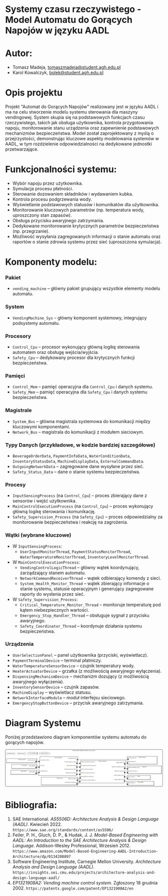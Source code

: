 # Systemy czasu rzeczywistego - Model Automatu do Gorących Napojów w języku AADL

# Autor:
- Tomasz Madeja, tomaszmadeja@student.agh.edu.pl
- Karol Kowalczyk, bolek@student.agh.edu.pl

# Opis projektu

Projekt "Automat do Gorących Napojów" realizowany jest w języku AADL i ma na celu stworzenie modelu systemu sterowania dla maszyny vendingowej. System skupia się na podstawowych funkcjach czasu rzeczywistego, takich jak obsługa użytkownika, kontrola przygotowania napoju, monitorowanie stanu urządzenia oraz zapewnienie podstawowych mechanizmów bezpieczeństwa. Model został zaprojektowany z myślą o przejrzystości, demonstrując kluczowe aspekty modelowania systemów w AADL, w tym rozdzielenie odpowiedzialności na dedykowane jednostki przetwarzające.

# Funkcjonalności systemu:

- Wybór napoju przez użytkownika.
- Symulacja procesu płatności.
- Sterowanie dozowaniem składników i wydawaniem kubka.
- Kontrola procesu podgrzewania wody.
- Wyświetlanie podstawowych statusów i komunikatów dla użytkownika.
- Monitorowanie kluczowych parametrów (np. temperatura wody, uproszczony stan zapasów).
- Obsługa przycisku awaryjnego zatrzymania.
- Dedykowane monitorowanie krytycznych parametrów bezpieczeństwa (np. przegrzanie).
- Możliwość wysyłania zagregowanych informacji o stanie automatu oraz raportów o stanie zdrowia systemu przez sieć (uproszczona symulacja).

# Komponenty modelu:

### Pakiet
- `vending_machine` – główny pakiet grupujący wszystkie elementy modelu automatu.

### System
- `VendingMachine_Sys` – główny komponent systemowy, integrujący podsystemy automatu.

### Procesory
- `Control_Cpu` – procesor wykonujący główną logikę sterowania automatem oraz obsługę wejścia/wyjścia.
- `Safety_Cpu` – dedykowany procesor dla krytycznych funkcji bezpieczeństwa.

### Pamięci
- `Control_Mem` – pamięć operacyjna dla `Control_Cpu` i danych systemu.
- `Safety_Mem` – pamięć operacyjna dla `Safety_Cpu` i danych systemu bezpieczeństwa.

### Magistrale
- `System_Bus` – główna magistrala systemowa do komunikacji między kluczowymi komponentami.
- `Network_Bus` – magistrala do komunikacji z modułem sieciowym.

### Typy Danych (przykładowe, w kodzie bardziej szczegółowe)
- `BeverageOrderData`, `PaymentInfoData`, `WaterConditionData`, `InventoryStatusData`, `MachineDisplayData`, `ExternalCommandData`.
- `OutgoingNetworkData` – zagregowane dane wysyłane przez sieć.
- `Safety_Status_Data` – dane o stanie systemu bezpieczeństwa.

### Procesy
- `InputSensingProcess` (na `Control_Cpu`) – proces zbierający dane z sensorów i wejść użytkownika.
- `MainControlExecutionProcess` (na `Control_Cpu`) – proces wykonujący główną logikę sterowania i komunikację.
- `Safety_Supervision_Process` (na `Safety_Cpu`) – proces odpowiedzialny za monitorowanie bezpieczeństwa i reakcję na zagrożenia.

### Wątki (wybrane kluczowe)
- W `InputSensingProcess`:
    - `UserInputMonitorThread`, `PaymentStatusMonitorThread`, `WaterTemperatureMonitorThread`, `InventoryLevelMonitorThread`.
- W `MainControlExecutionProcess`:
    - `VendingControlLogicThread` – główny wątek koordynujący, zarządzający stanem automatu.
    - `NetworkCommandReceiverThread` – wątek odbierający komendy z sieci.
    - `System_Health_Monitor_Thread` – wątek zbierający informacje o stanie systemu, statusie operacyjnym i generujący zagregowane raporty do wysłania przez sieć.
- W `Safety_Supervision_Process`:
    - `Critical_Temperature_Monitor_Thread` – monitoruje temperaturę pod kątem niebezpiecznych wartości.
    - `Emergency_Stop_Handler_Thread` – obsługuje sygnał z przycisku awaryjnego.
    - `Safety_Coordinator_Thread` – koordynuje działania systemu bezpieczeństwa.

### Urządzenia
- `UserSelectionPanel` – panel użytkownika (przyciski, wyświetlacz).
- `PaymentTerminalDevice` – terminal płatniczy.
- `WaterTemperatureSensorDevice` – czujnik temperatury wody.
- `HeaterActuatorDevice` – grzałka (z możliwością awaryjnego wyłączenia).
- `DispensingMechanismDevice` – mechanizm dozujący (z możliwością awaryjnego wyłączenia).
- `InventorySensorDevice` – czujnik zapasów.
- `MachineDisplay` – wyświetlacz statusu.
- `NetworkInterfaceModule` – moduł interfejsu sieciowego.
- `EmergencyStopButtonDevice` – przycisk awaryjnego zatrzymania.

# Diagram Systemu

Poniżej przedstawiono diagram komponentów systemu automatu do gorących napojów.

![Diagram automatu do napojów](vending_machine_diagram.jpg)


# Bibliografia:

1.  SAE International. *AS5506D: Architecture Analysis & Design Language (AADL)*. Kwiecień 2022. `https://www.sae.org/standards/content/as5506/`
2.  Feiler, P. H., Gluch, D. P., & Hudak, J. J. *Model-Based Engineering with AADL: An Introduction to the SAE Architecture Analysis & Design Language*. Addison-Wesley Professional, Wrzesień 2012. `https://www.amazon.com/Model-Based-Engineering-AADL-Introduction-Architecture/dp/0134208897`
3.  Software Engineering Institute, Carnegie Mellon University. *Architecture Analysis and Design Language (AADL)*. `https://insights.sei.cmu.edu/projects/architecture-analysis-and-design-language-aadl/`
4.  *EP1321908A2: Vending machine control system*. Zgłoszony 18 grudnia 2002. `https://patents.google.com/patent/EP1321908A2/en`

